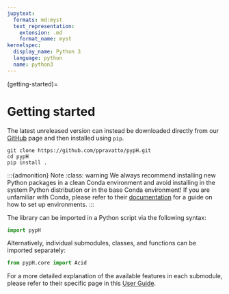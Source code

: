 ```yaml
---
jupytext:
  formats: md:myst
  text_representation:
    extension: .md
    format_name: myst
kernelspec:
  display_name: Python 3
  language: python
  name: python3
---
```


(getting-started)=
# Getting started

The latest unreleased version can instead be downloaded directly from our [GitHub](https://github.com/ppravatto/pypH) page and then installed using `pip`. 

```
git clone https://github.com/ppravatto/pypH.git
cd pypH
pip install .
```

:::{admonition} Note
:class: warning
We always recommend installing new Python packages in a clean Conda environment and avoid installing in the system Python distribution or in the base Conda environment! If you are unfamiliar with Conda, please refer to their [documentation](https://docs.anaconda.com/free/anaconda/install/index.html) for a guide on how to set up environments.
:::

The library can be imported in a Python script via the following syntax:

```python
import pypH
```

Alternatively, individual submodules, classes, and functions can be imported separately:

```python
from pypH.core import Acid
```

For a more detailed explanation of the available features in each submodule, please refer to their specific page in this [User Guide](user-guide).